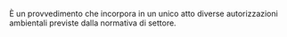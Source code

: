 È un provvedimento che incorpora in un unico atto diverse autorizzazioni ambientali previste dalla normativa di settore.
